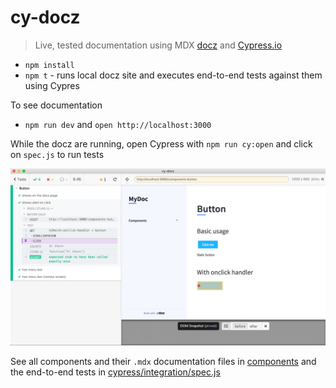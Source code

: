 # cy-docz
> Live, tested documentation using MDX [docz](https://www.docz.site/) and [Cypress.io](https://www.cypress.io)

- `npm install`
- `npm t` - runs local docz site and executes end-to-end tests against them using Cypres

To see documentation

- `npm run dev` and `open http://localhost:3000`

While the docz are running, open Cypress with `npm run cy:open` and click on `spec.js` to run tests

![Click test](img/click-on-button.png)

See all components and their `.mdx` documentation files in [components](components) and the end-to-end tests in [cypress/integration/spec.js](cypress/integration/spec.js)
